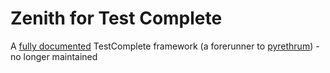 # Zenith for Test Complete

A [fully documented](https://github.com/theGhostJW/zenith-test-complete/blob/master/Documentation/Zenith%20Automation%20Framework.pdf) TestComplete framework (a forerunner to [pyrethrum](https://github.com/theGhostJW/pyrethrum)) - no longer maintained 
